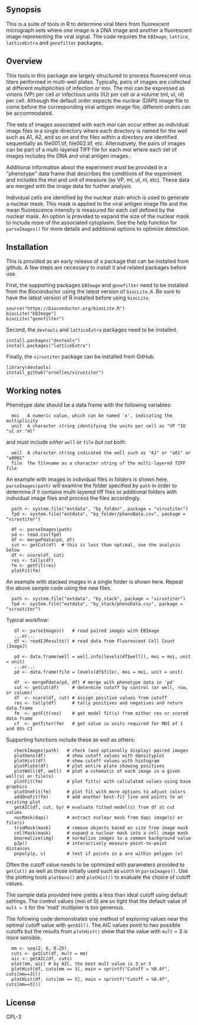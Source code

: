 ## Synopsis
This is a suite of tools in R to determine viral titers from fluorescent micrograph sets where one image is a DNA image and another a fluorescent image representing the viral signal. The code requires the `EBImage`, `lattice`, `latticeExtra` and `genefilter` packages.

## Overview
This tools in this package are largely structured to process fluorescent virus titers performed in multi-well plates. Typically, pairs of images are collected at different multiplicities of infection or moi. The moi can be expressed as virions (VP) per cell *or* infectious units (IU) per cell *or* a volume (ml, ul, nl) per cell. Although the default order expects the nuclear (DAPI) image file to come before the corresponding viral antigen image file, different orders can be accommodated.

The sets of images associated with each moi can occur either as individual image files in a single directory where each directory is named for the well such as A1, A2, and so on and the files within a directory are identified sequentially as file001.tif, file002.tif, etc. Alternatively, the pairs of images can be part of a multi-layered TIFF file for each moi where each set of images includes the DNA and viral antigen images.

Additional information about the experiment must be provided in a "phenotype" data frame that describes the conditions of the experiment and includes the moi and unit of measure (as VP,  ml, ul, nl, etc). These data are merged with the image data for further analysis.

Individual cells are identified by the nuclear stain which is used to generate a nuclear mask. This mask is applied to the viral antigen image file and the mean fluorescence intensity is measured for each cell defined by the nuclear mask. An option is provided to expand the size of the nuclear mask to include more of the associated cytoplasm. See the help function for `parseImages()` for more details and additional options to optimize detection. 

## Installation
This is provided as an early release of a package that can be installed from github. A few steps are necessary to install it and related packages before use.

First, the supporting packages `EBImage` and `genefilter` need to be installed from the Bioconductor using the latest version of `biocLite.R`. Be sure to have the latest version of R installed before using `biocLite`.
```
source("https://bioconductor.org/biocLite.R")
biocLite("EBImage")
biocLite("genefilter")
```
Second, the `devtools` and `latticeExtra` packages need to be installed.
```
install.packages("devtools")
install.packages("latticeExtra")
```
Finally, the `virustiter` package can be installed from GitHub.
```
library(devtools)
install_github("ornelles/virustiter")
```

## Working notes
Phenotype date should be a data frame with the following variables:
```
  moi   A numeric value, which can be named 'x', indicating the multiplicity
  unit  A character string identifying the units per cell as "VP "IU "ul or "ml"
```
and must include *either* `well` *or* `file` *but not both*:
```
  well  A character string indicated the well such as "A1" or "a01" or "a0001"
  file	The filename as a character string of the multi-layered TIFF file
```
An example with images in individual files in folders is shown here. `parseImages(path)` will examine the folder specified by `path` in order to determine if it contains multi-layered tiff files or additional folders with individual image files and process the files accordingly. 
```
  path <- system.file("extdata", "by_folder", package = "virustiter")
  fpd <- system.file("extdata", "by_folder/phenoData.csv", package = "virustiter")
  
  df <- parseImages(path)
  pd <- read.csv(fpd)
  df <- mergePdata(pd, df)
  cut <- getCut(df)  # this is less than optimal, see the analysis below
  df <- score(df, cut)
  res <- tally(df)
  fm <- getFit(res)
  plotFit(fm)
```
An example with stacked images in a single folder is shown here. Repeat the above sample code using the new files.
```
  path <- system.file("extdata", "by_stack", package = "virustiter")
  fpd <- system.file("extdata", "by_stack/phenoData.csv", package = "virustiter")
```
Typical workflow:
```
   df <- parseImages()   # read paired images with EBImage
   ...or...
   df <- readIJResults() # read data from Fluorescent Cell Count (ImageJ)

   pd <- data.frame(well = well.info(levels(df$well)), moi = moi, unit = unit)
   ...or...
   pd <- data.frame(file = levels(df$file), moi = moi, unit = unit)

   df  <- mergePdata(pd, df) # merge with phenotype data in 'pd'
   cut <- getCut(df)     # determine cutoff by control (or well, row, or column)
   df  <- score(df, cut) # assign positive values from cutoff
   res <- tally(df)      # tally positives and negatives and return data.frame
   fm  <- getFit(res)    # get model fit(s) from either res or scored data frame
   cf  <- getTiter(fm)   # get value in units required for MOI of 1 and 95% CI
```
Supporting functions include these as well as others:
```
   checkImages(path)   # check (and optionally display) paired images
   plotDens(df)        # show cutoff values with densityplot 
   plotHist(df)        # show cutoff values with histogram
   plotPlate(df)       # plot entire plate showing positives
   plotWell(df, well)  # plot a schematic of each image in a given well(s) or file(s)
   plotFit(fm)         # plot fit(s) with calculated values using base graphics
   plotOneFit(fm)      # plot fit with more options to adjust colors
   addOneFit(fm)       # add another best-fit line and points to an existing plot
   getAIC(df, cut, by) # evaluate fitted model(s) from df at cut values
   nucMask(dapi)       # extract nuclear mask from dapi image(s) or file(s)
   trimMask(mask)      # remove objects based on size from image mask
   cellMask(mask)      # expand a nuclear mask into a cell image mask
   bnormalize(img)     # normalize images to a common background value
   p2p()               # interactively measure point-to-point distances
   pnpoly(p, v)        # test if points in p are within polygon (v)
```
Often the cutoff value needs to be optimized with parameters provided to `getCut()` as well as those initially used such as `width` in `parseImages()`. Use the plotting tools `plotDens()` and `plotHist()` to evaluate the choice of cutoff values.

The sample data provided here yields a less than ideal cutoff using default settings. The control values (moi of 0) are so tight that the default value of `mult = 5` for the 'mad' multiplier is too generous.

The following code demonstrates one method of exploring values near the optimal cutoff value with `getAIC()`. The AIC values point to two possible cutoffs but the results from `plotHist()` show that the value with `mult` = 3 is more sensible.
```
  mm <- seq(2, 6, 0.25)
  cuts <- getCut(df, mult = mm)
  aic <- getAIC(df, cuts)
  plot(mm, aic)	# by AIC, the best mult value is 3 or 5
  plotHist(df, cuts[mm == 3], main = sprintf("Cutoff = %0.4f", cuts[mm==3]))
  plotHist(df, cuts[mm == 5], main = sprintf("Cutoff = %0.4f", cuts[mm==5]))
```  
## License
GPL-3
